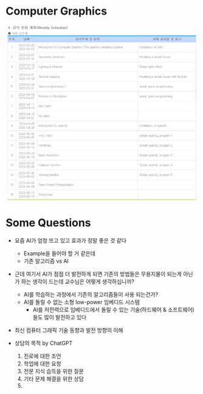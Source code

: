 # Computer Graphics

![강의 계획서](img/23-03-07-08-54-30.png)

# Some Questions
 - 요즘 AI가 엄청 뜨고 있고 효과가 정말 좋은 것 같다
    - Example을 들어야 할 거 같은데 
    - 기존 알고리즘 vs AI
 - 근데 여기서 AI가 점점 더 발전하게 되면 기존의 방법들은 무용지물이 되는게 아닌가 하는 생각이 드는데 교수님은 어떻게 생각하십니까? 
    - AI를 학습하는 과정에서 기존의 알고리즘들이 사용 되는건가?
    - AI를 돌릴 수 없는 소형 low-power 임베디드 시스템
        - AI를 저전력으로 임베디드에서 돌릴 수 있는 기술(하드웨어 & 소프트웨어)들도 많이 발전하고 있다
 - 최신 컴퓨터 그래픽 기술 동향과 발전 방향의 이해


 - 상담의 목적 by ChatGPT
    1. 진로에 대한 조언
    2. 학업에 대한 요청 
    3. 전문 지식 습득을 위한 질문
    4. 기타 문제 해결을 위한 상담
    5. 